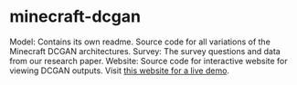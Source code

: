 
# minecraft-dcgan

Model: Contains its own readme. Source code for all variations of the Minecraft DCGAN architectures.
Survey: The survey questions and data from our research paper.
Website: Source code for interactive website for viewing DCGAN outputs. Visit [this website for a live demo](https://minecraftgan.adambullard.com).
